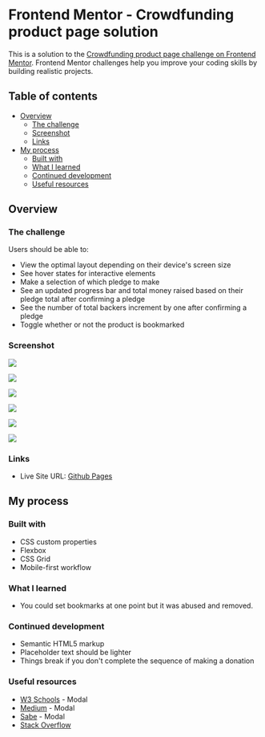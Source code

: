 # Frontend Mentor - Crowdfunding product page solution

This is a solution to the [Crowdfunding product page challenge on Frontend Mentor](https://www.frontendmentor.io/challenges/crowdfunding-product-page-7uvcZe7ZR). Frontend Mentor challenges help you improve your coding skills by building realistic projects. 

## Table of contents

- [Overview](#overview)
  - [The challenge](#the-challenge)
  - [Screenshot](#screenshot)
  - [Links](#links)
- [My process](#my-process)
  - [Built with](#built-with)
  - [What I learned](#what-i-learned)
  - [Continued development](#continued-development)
  - [Useful resources](#useful-resources)

## Overview

### The challenge

Users should be able to:

- View the optimal layout depending on their device's screen size
- See hover states for interactive elements
- Make a selection of which pledge to make
- See an updated progress bar and total money raised based on their pledge total after confirming a pledge
- See the number of total backers increment by one after confirming a pledge
- Toggle whether or not the product is bookmarked

### Screenshot

![](./crowdfund-screenshot-desktop.png)

![](./crowdfund-screenshot-desktop-modal.png)

![](./crowdfund-screenshot-desktop-bookmarked.png)

![](./crowdfund-screenshot-mobile.png)

![](./crowdfund-screenshot-mobile-modal.png)

![](./crowdfund-screenshot-mobile-nav.png)

### Links

- Live Site URL: [Github Pages](https://jdegand.github.io/crowdfunding-product-page/)

## My process

### Built with

- CSS custom properties
- Flexbox
- CSS Grid
- Mobile-first workflow

### What I learned

- You could set bookmarks at one point but it was abused and removed.  

### Continued development

- Semantic HTML5 markup
- Placeholder text should be lighter
- Things break if you don't complete the sequence of making a donation

### Useful resources

- [W3 Schools](https://www.w3schools.com/howto/howto_css_modals.asp) - Modal
- [Medium](https://medium.com/@nerdplusdog/a-how-to-guide-for-modal-boxes-with-javascript-html-and-css-6a49d063987e) - Modal
- [Sabe](https://sabe.io/tutorials/how-to-create-modal-popup-box) - Modal
- [Stack Overflow](https://stackoverflow.com/questions/24319505/how-can-one-display-images-side-by-side-in-a-github-readme-md)
